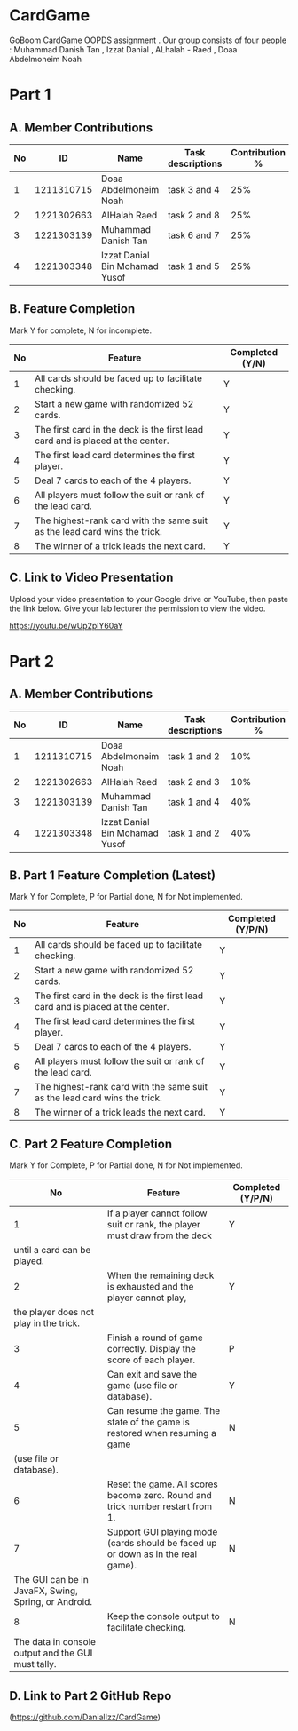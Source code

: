 # CardGame
GoBoom CardGame OOPDS assignment . Our group consists of four people : Muhammad Danish Tan , Izzat Danial , ALhalah - Raed , Doaa Abdelmoneim Noah

# Part 1

## A. Member Contributions


No | ID         | Name                           | Task descriptions | Contribution %
-- | ---------- | -------------------------------| --------------    |-------------- 
1  | 1211310715 |   Doaa Abdelmoneim Noah        |  task 3 and 4     |25%
2  | 1221302663 |   AlHalah Raed                 |  task 2 and 8     |25%
3  | 1221303139 |  Muhammad Danish Tan           |   task 6 and 7    |25%
4  |1221303348  | Izzat Danial Bin Mohamad Yusof |  task 1 and 5     |25%


## B. Feature Completion

Mark Y for complete, N for incomplete.

No | Feature                                                                         | Completed (Y/N)
-- | ------------------------------------------------------------------------------- | ---------------
1  | All cards should be faced up to facilitate checking.                            |  Y
2  | Start a new game with randomized 52 cards.                                      |  Y
3  | The first card in the deck is the first lead card and is placed at the center.  |  Y
4  | The first lead card determines the first player.                                |  Y
5  | Deal 7 cards to each of the 4 players.                                          |  Y
6  | All players must follow the suit or rank of the lead card.                      |  Y
7  | The highest-rank card with the same suit as the lead card wins the trick.       |  Y
8  | The winner of a trick leads the next card.                                      |  Y


## C. Link to Video Presentation

Upload your video presentation to your Google drive or YouTube, then paste the link below. Give your lab lecturer the permission to view the video.

https://youtu.be/wUp2plY60aY 



# Part 2

## A. Member Contributions

No | ID         | Name                           | Task descriptions | Contribution %
-- | ---------- | -------------------------------| --------------    |-------------- 
1  | 1211310715 |   Doaa Abdelmoneim Noah        |  task 1 and 2     |10%
2  | 1221302663 |   AlHalah Raed                 |  task 2 and 3     |10%
3  | 1221303139 |  Muhammad Danish Tan           |  task 1 and 4     |40%
4  |1221303348  | Izzat Danial Bin Mohamad Yusof |  task 1 and 2     |40%


## B. Part 1 Feature Completion (Latest)

Mark Y for Complete, P for Partial done, N for Not implemented.

No | Feature                                                                         | Completed (Y/P/N)
-- | ------------------------------------------------------------------------------- | -----------------
1  | All cards should be faced up to facilitate checking.                            |  Y
2  | Start a new game with randomized 52 cards.                                      |  Y
3  | The first card in the deck is the first lead card and is placed at the center.  |  Y
4  | The first lead card determines the first player.                                |  Y
5  | Deal 7 cards to each of the 4 players.                                          |  Y
6  | All players must follow the suit or rank of the lead card.                      |  Y
7  | The highest-rank card with the same suit as the lead card wins the trick.       |  Y
8  | The winner of a trick leads the next card.                                      |  Y


## C. Part 2 Feature Completion

Mark Y for Complete, P for Partial done, N for Not implemented.

No | Feature                                                                          | Completed (Y/P/N)
-- | -------------------------------------------------------------------------------- | -----------------
1  | If a player cannot follow suit or rank, the player must draw from the deck       |  Y
   | until a card can be played.                                                      |
2  | When the remaining deck is exhausted and the player cannot play,                 |  Y
   | the player does not play in the trick.                                           |
3  | Finish a round of game correctly. Display the score of each player.              |  P
4  | Can exit and save the game (use file or database).                               |  Y
5  | Can resume the game. The state of the game is restored when resuming a game      |  N
   | (use file or database).                                                          |
6  | Reset the game. All scores become zero. Round and trick number restart from 1.   |  N
7  | Support GUI playing mode (cards should be faced up or down as in the real game). |  N
   | The GUI can be in JavaFX, Swing, Spring, or Android.                             |
8  | Keep the console output to facilitate checking.                                  |  N
   | The data in console output and the GUI must tally.                               |


## D. Link to Part 2 GitHub Repo

(https://github.com/DanialIzz/CardGame)

